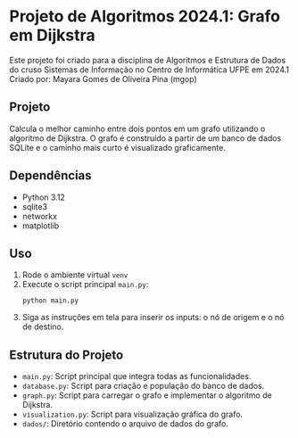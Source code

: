 # Projeto de Algoritmos 2024.1: Grafo em Dijkstra

Este projeto foi criado para a disciplina de Algoritmos e Estrutura de Dados do cruso Sistemas de Informação no Centro de Informática UFPE em 2024.1
Criado por: Mayara Gomes de Oliveira Pina (mgop)

## Projeto
Calcula o melhor caminho entre dois pontos em um grafo utilizando o algoritmo de Dijkstra. O grafo é construído a partir de um banco de dados SQLite e o caminho mais curto é visualizado graficamente.

## Dependências

- Python 3.12
- sqlite3
- networkx
- matplotlib

## Uso

1. Rode o ambiente virtual ``venv``
2. Execute o script principal `main.py`:
    ```
    python main.py
    ```
3. Siga as instruções em tela para inserir os inputs: o nó de origem e o nó de destino.

## Estrutura do Projeto

- `main.py`: Script principal que integra todas as funcionalidades.
- `database.py`: Script para criação e população do banco de dados.
- `graph.py`: Script para carregar o grafo e implementar o algoritmo de Dijkstra.
- `visualization.py`: Script para visualização gráfica do grafo.
- `dados/`: Diretório contendo o arquivo de dados do grafo.
